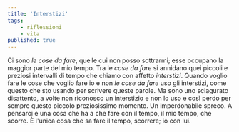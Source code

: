 ```yaml
---
title: 'Interstizi'
tags:
    - riflessioni
    - vita
published: true
---
```

Ci sono *le cose da fare*, quelle cui non posso sottrarmi; esse occupano la maggior parte del mio tempo. Tra le *cose da fare* si annidano quei piccoli e preziosi intervalli di tempo che chiamo con affetto *interstizi*. Quando voglio fare le cose che voglio fare io e non *le cose da fare* uso gli interstizi, come questo che sto usando per scrivere queste parole. Ma sono uno sciagurato disattento, a volte non riconosco un interstizio e non lo uso e così perdo per sempre questo piccolo preziosissimo momento. Un imperdonabile spreco. A pensarci è una cosa che ha a che fare con il tempo, il mio tempo, che scorre.
È l'unica cosa che sa fare il tempo, scorrere; io con lui.